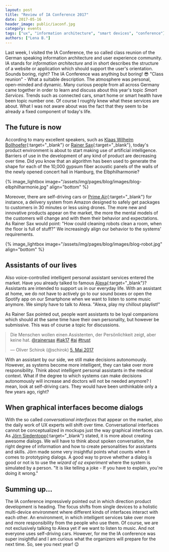 ```yaml
---
layout: post
title: "Review of IA Conference 2017"
date: 2017-05-16
header_image: public/iaconf.jpg
category: events
tags: ["ux", "information architecture", "smart devices", "conference"]
authors: ["Lena B."]
---
```


<style>

.twitter-tweet {
  margin: auto;
}
</style>

Last week, I visited the IA Conference, the so called class reunion of the German speaking information architecture and user experience community.
IA stands for *information architecture* and in short describes the structure of a website or application which should support the user's orientation.
Sounds boring, right?
The IA Conference was anything but boring! 😎
"Class reunion" - What a suitable description.
The atmosphere was personal, open-minded and dynamic.
Many curious people from all across Germany came together in order to learn and discuss about this year's topic *Smart Services*.
Trends such as connected cars, smart home or smart health have been topic number one.
Of course I roughly knew what these services are about.
What I was not aware about was the fact that they seem to be already a fixed component of today's life.

## The future is now

According to many excellent speakers, such as [Klaas Wilhelm Bollhoefer](https://twitter.com/klabol?lang=de){:target="_blank"} or [Rainer Sax](https://twitter.com/rainersax?lang=de){:target="_blank"}, today's product environment is about to start making use of artificial intelligence.
Barriers of use in the development of any kind of product are decreasing over time.
Did you know that an algorithm has been used to generate the shape for each of the 10,000 gypsum fiber acoustic panels of the walls of the newly opened concert hall in Hamburg, the Elbphilharmonie?

{% image_lightbox image="/assets/img/pages/blog/images/blog-elbphilharmonie.jpg" align="bottom" %}

Moreover, there are self-driving cars or [Prime Air](https://www.amazon.com/Amazon-Prime-Air/b?node=8037720011){:target="_blank"} for instance, a delivery system from Amazon designed to safely get packages to customers in 30 minutes or less using drones.
The more new and innovative products appear on the market, the more the mental models of the customers will change and with them their behavior and expectations.
As Rainer Sax would point: "How could cleaning robots clean a room, when the floor is full of stuff?"
We increasingly align our behavior to the systems' requirements.

{% image_lightbox image="/assets/img/pages/blog/images/blog-robot.jpg" align="bottom" %}

## Assistants of our lives

Also voice-controlled intelligent personal assistant services entered the market.
Have you already talked to famous [Alexa](https://www.amazon.com/meet-alexa/b/ref=sd_allcat_ods_ha_alexa_ug?ie=UTF8&node=16067214011){:target="_blank"}?
Assistants are intended to support us in our everyday life.
With an assistant at home, we do not have to actively go to our sound boxes or open the Spotify app on our Smartphone when we want to listen to some music anymore.
We simply have to talk to Alexa.
"Alexa, play my chillout playlist!"

As Rainer Sax pointed out, people want assistants to be loyal companions which should at the same time have their own personality, but however be submissive.
This was of course a topic for discussions.

<blockquote class="twitter-tweet" data-lang="de"><p lang="de" dir="ltr">Die Menschen wollen einen Assistenten, der Persönlichkeit zeigt, aber keine hat. <a href="https://twitter.com/rainersax">@rainersax</a> <a href="https://twitter.com/hashtag/iak17?src=hash">#iak17</a> <a href="https://twitter.com/hashtag/ai?src=hash">#ai</a> <a href="https://twitter.com/hashtag/trust?src=hash">#trust</a></p>&mdash; Oliver Schirok (@schirok) <a href="https://twitter.com/schirok/status/860421072042307585">5. Mai 2017</a></blockquote>
<script async src="//platform.twitter.com/widgets.js" charset="utf-8"></script>

With an assistant by our side, we still make decisions autonomously.
However, as systems become more intelligent, they can take over more responsibility.
Think about intelligent personal assistants in the medical context.
What if the degree to which systems can make decisions autonomously will increase and doctors will not be needed anymore?
I mean, look at self-driving cars.
They would have been unthinkable only a few years ago, right?

## When graphical interfaces become dialogs

With the so called *conversational interfaces* that appear on the market, also the daily work of UX experts will shift over time.
Conversational interfaces cannot be conceptualized in mockups just the way graphical interfaces can.
As [Jörn Siedentopp](https://twitter.com/joernsie){:target="_blank"} stated, it is more about creating awesome dialogs.
We will have to think about spoken conversation, the right degree of information and how to create personalities for assistants and skills.
Jörn made some very insightful points what counts when it comes to prototyping dialogs.
A good way to prove whether a dialog is good or not is to use the *wizard of oz experiment* where the system is simulated by a person.
"It is like telling a joke -  If you have to explain, you're doing it wrong."

## Summing up...

The IA conference impressively pointed out in which direction product development is heading.
The focus shifts from single devices to a holistic multi-device environment where different kinds of interfaces interact with each other.
An environment, in which intelligent services take over more and more responsibility from the people who use them.
Of course, we are not exclusively talking to Alexa yet if we want to listen to music.
And not everyone uses self-driving cars.
However, for me the IA conference was super insightful and I am curious what the organizers will prepare for the next time.
So, see you next year! 😉
